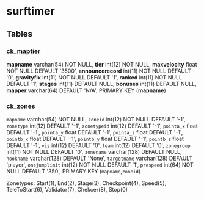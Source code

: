 # surftimer

## Tables

### ck_maptier

**mapname** varchar(54) NOT NULL,
**tier** int(12) NOT NULL,
**maxvelocity** float NOT NULL DEFAULT '3500',
**announcerecord** int(11) NOT NULL DEFAULT '0',
**gravityfix** int(11) NOT NULL DEFAULT '1',
**ranked** int(11) NOT NULL DEFAULT '1',
**stages** int(11) DEFAULT NULL,
**bonuses** int(11) DEFAULT NULL,
**mapper** varchar(64) DEFAULT 'N/A',
PRIMARY KEY (**mapname**)

### ck_zones

`mapname` varchar(54) NOT NULL,
`zoneid` int(12) NOT NULL DEFAULT '-1',
`zonetype` int(12) DEFAULT '-1',
`zonetypeid` int(12) DEFAULT '-1',
`pointa_x` float DEFAULT '-1',
`pointa_y` float DEFAULT '-1',
`pointa_z` float DEFAULT '-1',
`pointb_x` float DEFAULT '-1',
`pointb_y` float DEFAULT '-1',
`pointb_z` float DEFAULT '-1',
`vis` int(12) DEFAULT '0',
`team` int(12) DEFAULT '0',
`zonegroup` int(11) NOT NULL DEFAULT '0',
`zonename` varchar(128) DEFAULT NULL,
`hookname` varchar(128) DEFAULT 'None',
`targetname` varchar(128) DEFAULT 'player',
`onejumplimit` int(12) NOT NULL DEFAULT '1',
`prespeed` int(64) NOT NULL DEFAULT '350',
PRIMARY KEY (`mapname`,`zoneid`)


Zonetypes:
Start(1), End(2), Stage(3), Checkpoint(4), Speed(5), TeleToStart(6), Validator(7), Chekcer(8), Stop(0)
